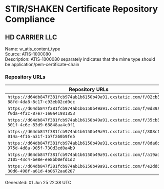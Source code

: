 # STIR/SHAKEN Certificate Repository Compliance

## HD CARRIER LLC

Name: w_atis_content_type\
Source: ATIS-1000080\
Description: ATIS-1000080 separately indicates that the mime type should be application/pem-certificate-chain
### Repository URLs

| Repository URLs | Not After |  Problems | Link |
|-----------------|-----------|-----------|------|
| `https://d64db847f381fcb974ab1b6150b49a91.cxstatic.com/f/02cb886d-88fd-4da8-8c17-c93eb02cd0cc` | 15&#160;May&#160;25&#160;23:59&#160;UTC | true | [view](../../REPOS/64440da511a0f204ef9f350ad155393a82383210/README.md) |
| `https://d64db847f381fcb974ab1b6150b49a91.cxstatic.com/f/0d39a8ae-f0da-4f3c-87e7-1e0a41981853` | 14&#160;Jun&#160;25&#160;23:59&#160;UTC | true | [view](../../REPOS/ee69e21394b5da5a0fb3427a67f13960bccddf9e/README.md) |
| `https://d64db847f381fcb974ab1b6150b49a91.cxstatic.com/f/35cb87cc-501f-4c6e-83d9-68848aa4c0f1` | 14&#160;Apr&#160;25&#160;23:59&#160;UTC | true | [view](../../REPOS/cd18f9787bc8e50c49b160a4b95b1668c48e091e/README.md) |
| `https://d64db847f381fcb974ab1b6150b49a91.cxstatic.com/f/808c1df2-014a-4f16-a31f-1b7f260b9fe5` | 01&#160;May&#160;25&#160;23:59&#160;UTC | true | [view](../../REPOS/13124e6d0f95f844065e7884a4a9e65b0068f702/README.md) |
| `https://d64db847f381fcb974ab1b6150b49a91.cxstatic.com/f/8da6d1a9-975d-4d8a-905f-730d3ed0a4b9` | 31&#160;Mar&#160;25&#160;23:59&#160;UTC | true | [view](../../REPOS/7d4a64f6eff96a44c04e71a1848a2010bbc932ad/README.md) |
| `https://d64db847f381fcb974ab1b6150b49a91.cxstatic.com/f/a19ad33f-2105-43c4-be8e-ee8bb0efd1d2` | 31&#160;May&#160;25&#160;23:59&#160;UTC | true | [view](../../REPOS/88f4a00b801e454131108bf3cae5ddd82ea32c02/README.md) |
| `https://d64db847f381fcb974ab1b6150b49a91.cxstatic.com/f/e2dd6ba8-30d6-498f-a61d-4b0672aa6207` | 17&#160;Mar&#160;25&#160;23:59&#160;UTC | true | [view](../../REPOS/8d7a961d380e80dfaaf55159c4421fb5167fc47b/README.md) |


Generated: 01 Jun 25 22:38 UTC